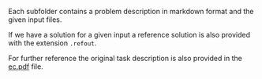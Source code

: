 Each subfolder contains a problem description in markdown format and the given input files. 

If we have a solution for a given input a reference solution is also provided with the extension `.refout`.

For further reference the original task description is also provided in the [ec.pdf](ec.pdf) file.
